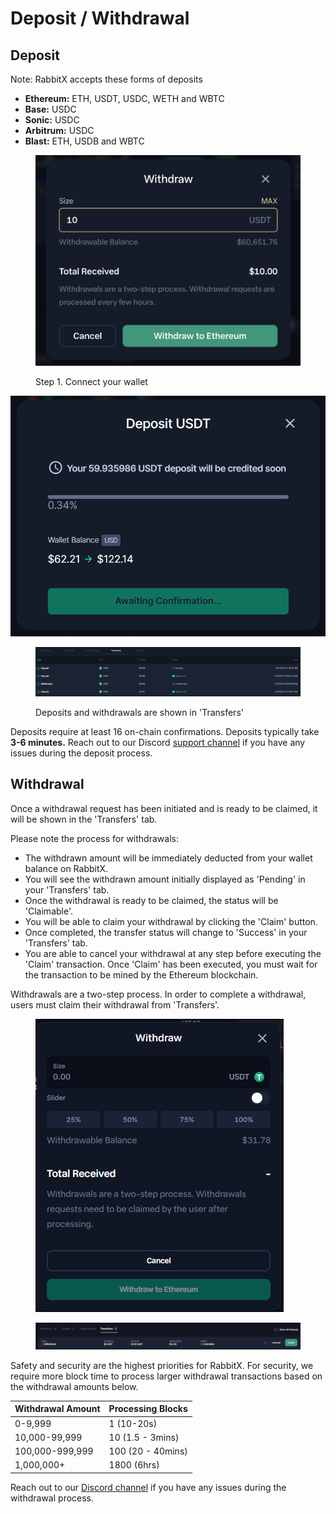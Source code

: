 # Deposit / Withdrawal

## Deposit

Note: RabbitX accepts these forms of deposits

* **Ethereum:** ETH, USDT, USDC, WETH and WBTC&#x20;
* **Base:** USDC
* **Sonic:** USDC
* **Arbitrum:** USDC
* **Blast:** ETH, USDB and WBTC

<div align="left"><figure><img src=".gitbook/assets/image (9).png" alt=""><figcaption><p>Step 1. Connect your wallet</p></figcaption></figure></div>

![](<.gitbook/assets/image (10) (2).png>)

<figure><img src=".gitbook/assets/image (7) (2) (1) (1).png" alt=""><figcaption><p>Deposits and withdrawals are shown in 'Transfers'</p></figcaption></figure>

Deposits require at least 16 on-chain confirmations. Deposits typically take **3-6 minutes.** Reach out to our Discord [support channel](https://discord.gg/yFHNDe4KDY) if you have any issues during the deposit process.

## Withdrawal

Once a withdrawal request has been initiated and is ready to be claimed, it will be shown in the 'Transfers' tab.

Please note the process for withdrawals:

* The withdrawn amount will be immediately deducted from your wallet balance on RabbitX.
* You will see the withdrawn amount initially displayed as 'Pending' in your 'Transfers' tab.
* Once the withdrawal is ready to be claimed, the status will be 'Claimable'.
* You will be able to claim your withdrawal by clicking the 'Claim' button.
* Once completed, the transfer status will change to 'Success' in your 'Transfers' tab.
* You are able to cancel your withdrawal at any step before executing the 'Claim' transaction. Once 'Claim' has been executed, you must wait for the transaction to be mined by the Ethereum blockchain.

Withdrawals are a two-step process. In order to complete a withdrawal, users must claim their withdrawal from 'Transfers'.

<figure><img src=".gitbook/assets/image (13).png" alt=""><figcaption></figcaption></figure>

<figure><img src=".gitbook/assets/image (3) (1).png" alt=""><figcaption></figcaption></figure>

Safety and security are the highest priorities for RabbitX. For security, we require more block time to process larger withdrawal transactions based on the withdrawal amounts below.

| Withdrawal Amount | Processing Blocks |
| ----------------- | ----------------- |
| 0-9,999           | 1 (10-20s)        |
| 10,000-99,999     | 10 (1.5 - 3mins)  |
| 100,000-999,999   | 100 (20 - 40mins) |
| 1,000,000+        | 1800 (6hrs)       |

Reach out to our [Discord channel](https://discord.com/invite/rabbitx) if you have any issues during the withdrawal process.
